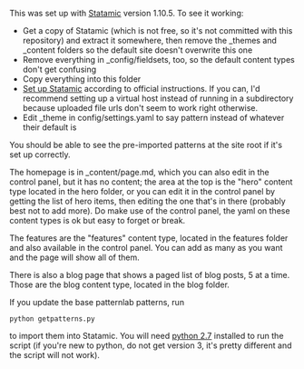 This was set up with [Statamic](http://statamic.com/) version 1.10.5. To see it working:

- Get a copy of Statamic (which is not free, so it's not committed with this repository) and extract it somewhere, then remove the _themes and _content folders so the default site doesn't overwrite this one
- Remove everything in _config/fieldsets, too, so the default content types don't get confusing
- Copy everything into this folder
- [Set up Statamic](http://statamic.com/learn/installing-and-updating/installing) according to official instructions. If you can, I'd recommend setting up a virtual host instead of running in a subdirectory because uploaded file urls don't seem to work right otherwise.
- Edit _theme in config/settings.yaml to say pattern instead of whatever their default is

You should be able to see the pre-imported patterns at the site root if it's set up correctly.

The homepage is in _content/page.md, which you can also edit in the control panel, but it has no content; the area at the top is the "hero" content type located in the hero folder, or you can edit it in the control panel by getting the list of hero items, then editing the one that's in there (probably best not to add more). Do make use of the control panel, the yaml on these content types is ok but easy to forget or break.

The features are the "features" content type, located in the features folder and also available in the control panel. You can add as many as you want and the page will show all of them.

There is also a blog page that shows a paged list of blog posts, 5 at a time. Those are the blog content type, located in the blog folder.

If you update the base patternlab patterns, run
```
python getpatterns.py
```
to import them into Statamic. You will need [python 2.7](https://www.python.org/downloads/) installed to run the script (if you're new to python, do not get version 3, it's pretty different and the script will not work).